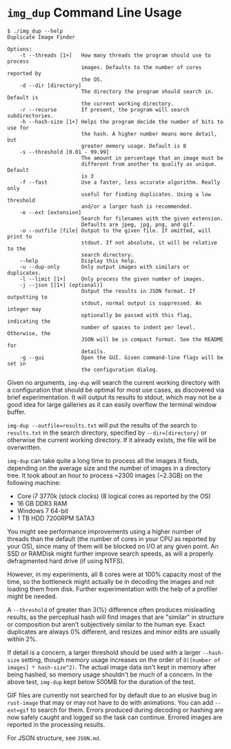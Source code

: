 `img_dup` Command Line Usage
==================
```
$ ./img_dup --help
Duplicate Image Finder

Options:
    -t --threads [1+]   How many threads the program should use to process
                        images. Defaults to the number of cores reported by
                        the OS.
    -d --dir [directory]
                        The directory the program should search in. Default is
                        the current working directory.
    -r --recurse        If present, the program will search subdirectories.
    -h --hash-size [1+] Helps the program decide the number of bits to use for
                        the hash. A higher number means more detail, but
                        greater memory usage. Default is 8
    -s --threshold [0.01 - 99.99]
                        The amount in percentage that an image must be
                        different from another to qualify as unique. Default
                        is 3
    -f --fast           Use a faster, less accurate algorithm. Really only
                        useful for finding duplicates. Using a low threshold
                        and/or a larger hash is recommended.
    -e --ext [extension]
                        Search for filenames with the given extension.
                        Defaults are jpeg, jpg, png, and gif.
    -o --outfile [file] Output to the given file. If omitted, will print to
                        stdout. If not absolute, it will be relative to the
                        search directory.
    --help              Display this help.
    -u --dup-only       Only output images with similars or duplicates.
    -l --limit [1+]     Only process the given number of images.
    -j --json [[1+] (optional)]
                        Output the results in JSON format. If outputting to
                        stdout, normal output is suppressed. An integer may
                        optionally be passed with this flag, indicating the
                        number of spaces to indent per level. Otherwise, the
                        JSON will be in compact format. See the README for
                        details.
    -g --gui            Open the GUI. Given command-line flags will be set in
                        the configuration dialog.
```

Given no arguments, `img-dup` will search the current working directory with a configuration that should be optimal
for most use cases, as discovered via brief experimentation. It will output its results to stdout, which may not be a good idea for large galleries as it can easily overflow the terminal window buffer.

`img-dup --outfile=results.txt` will put the results of the search to `results.txt` in the search directory, specified by `--dir=[directory]` or otherwise the current working directory. If it already exists, the file will be overwritten.

`img-dup` can take quite a long time to process all the images it finds, depending on the average size and the number of images in a directory tree. It took about an hour to process ~2300 images (~2.3GB) on the following machine:

* Core i7 3770k (stock clocks) (8 logical cores as reported by the OS)
* 16 GB DDR3 RAM
* Windows 7 64-bit
* 1 TB HDD 7200RPM SATA3

You might see performance improvements using a higher number of threads than the default (the number of cores in your CPU as reported by your OS), since many of them will be blocked on I/O at any given point. An SSD or RAMDisk might further improve search speeds, as will a properly defragmented hard drive (if using NTFS).

However, in my experiments, all 8 cores were at 100% capacity most of the time, so the bottleneck might actually be in decoding the images and not loading them from disk. Further experimentation with the help of a profiler might be needed.

A `--threshold` of greater than 3(%) difference often produces misleading results, as the perceptual hash will find images that are "similar" in structure or composition but aren't subjectively similar to the human eye. Exact duplicates are always 0% different, and resizes and minor edits are usually within 2%.

If detail is a concern, a larger threshold should be used with a larger `--hash-size` setting, though memory usage increases on the order of `O([number of images] * hash-size^2)`. The actual image data isn't kept in memory after being hashed, so memory usage shouldn't be much of a concern. In the above test, `img-dup` kept below 500MB for the duration of the test.

GIF files are currently not searched for by default due to an elusive bug in `rust-image` that may or may not have to do with animations. You can add `--ext=gif` to search for them. Errors produced during decoding or hashing are now safely caught and logged so the task can continue. Errored images are reported in the processing results.

For JSON structure, see `JSON.md`.

